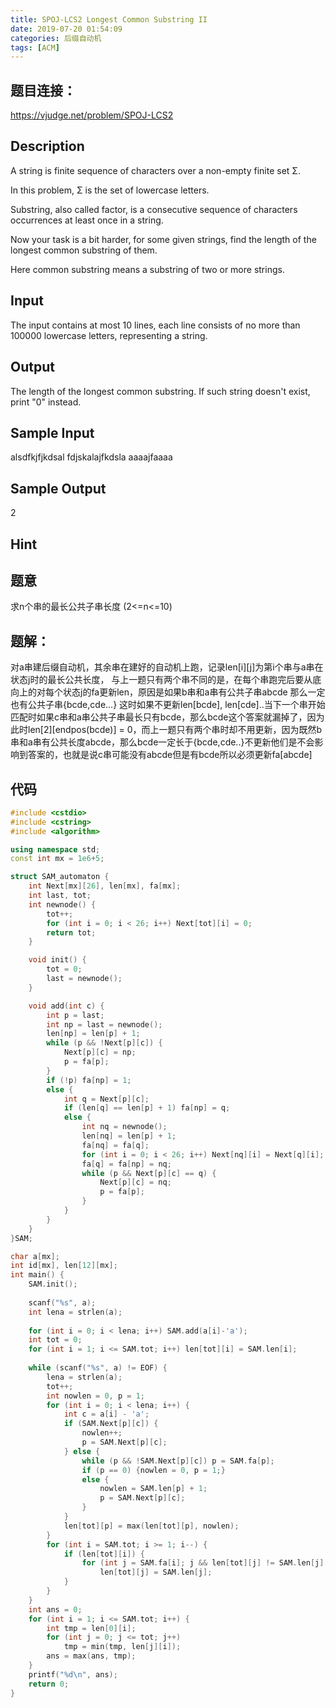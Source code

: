 ```yaml
---
title: SPOJ-LCS2 Longest Common Substring II
date: 2019-07-20 01:54:09
categories: 后缀自动机
tags: [ACM]
---
```


## 题目连接：
https://vjudge.net/problem/SPOJ-LCS2

## Description

A string is finite sequence of characters over a non-empty finite set Σ.

In this problem, Σ is the set of lowercase letters.

Substring, also called factor, is a consecutive sequence of characters occurrences at least once in a string.

Now your task is a bit harder, for some given strings, find the length of the longest common substring of them.

Here common substring means a substring of two or more strings.

## Input
The input contains at most 10 lines, each line consists of no more than 100000 lowercase letters, representing a string.
 
## Output
The length of the longest common substring. If such string doesn't exist, print "0" instead.
## Sample Input
alsdfkjfjkdsal
fdjskalajfkdsla
aaaajfaaaa


## Sample Output
2



## Hint

## 题意

求n个串的最长公共子串长度 (2<=n<=10)

## 题解：
对a串建后缀自动机，其余串在建好的自动机上跑，记录len[i][j]为第i个串与a串在状态j时的最长公共长度，
与上一题只有两个串不同的是，在每个串跑完后要从底向上的对每个状态j的fa更新len，原因是如果b串和a串有公共子串abcde
那么一定也有公共子串{bcde,cde...} 这时如果不更新len[bcde], len[cde]..当下一个串开始匹配时如果c串和a串公共子串最长只有bcde，那么bcde这个答案就漏掉了，因为此时len[2][endpos(bcde)] = 0，而上一题只有两个串时却不用更新，因为既然b串和a串有公共长度abcde，那么bcde一定长于{bcde,cde..}不更新他们是不会影响到答案的，也就是说c串可能没有abcde但是有bcde所以必须更新fa[abcde]

## 代码
```cpp
#include <cstdio>
#include <cstring>
#include <algorithm>

using namespace std;
const int mx = 1e6+5;

struct SAM_automaton {
    int Next[mx][26], len[mx], fa[mx];
    int last, tot;
    int newnode() {
        tot++;
        for (int i = 0; i < 26; i++) Next[tot][i] = 0;
        return tot;
    }

    void init() {
        tot = 0;
        last = newnode();
    }

    void add(int c) {
        int p = last;
        int np = last = newnode();
        len[np] = len[p] + 1;
        while (p && !Next[p][c]) {
            Next[p][c] = np;
            p = fa[p];
        }
        if (!p) fa[np] = 1;
        else {
            int q = Next[p][c];
            if (len[q] == len[p] + 1) fa[np] = q;
            else {
                int nq = newnode();
                len[nq] = len[p] + 1;
                fa[nq] = fa[q];
                for (int i = 0; i < 26; i++) Next[nq][i] = Next[q][i];
                fa[q] = fa[np] = nq;
                while (p && Next[p][c] == q) {
                    Next[p][c] = nq;
                    p = fa[p];
                }
            }
        }
    }
}SAM;

char a[mx];
int id[mx], len[12][mx];
int main() {
    SAM.init();
    
    scanf("%s", a);
    int lena = strlen(a);
    
    for (int i = 0; i < lena; i++) SAM.add(a[i]-'a');
    int tot = 0;
    for (int i = 1; i <= SAM.tot; i++) len[tot][i] = SAM.len[i];
    
    while (scanf("%s", a) != EOF) {
        lena = strlen(a);
        tot++;
        int nowlen = 0, p = 1;
        for (int i = 0; i < lena; i++) {
            int c = a[i] - 'a';
            if (SAM.Next[p][c]) {
                nowlen++;
                p = SAM.Next[p][c];
            } else {
                while (p && !SAM.Next[p][c]) p = SAM.fa[p];
                if (p == 0) {nowlen = 0, p = 1;}
                else {
                    nowlen = SAM.len[p] + 1;
                    p = SAM.Next[p][c];
                }
            }
            len[tot][p] = max(len[tot][p], nowlen);
        }
        for (int i = SAM.tot; i >= 1; i--) {
            if (len[tot][i]) {
                for (int j = SAM.fa[i]; j && len[tot][j] != SAM.len[j]; j = SAM.fa[j])//如果len[tot][j] == SAM.len[j]说明fa[j]已经更新过
                    len[tot][j] = SAM.len[j];
            }
        }
    }
    int ans = 0;
    for (int i = 1; i <= SAM.tot; i++) {
        int tmp = len[0][i];
        for (int j = 0; j <= tot; j++)
            tmp = min(tmp, len[j][i]);
        ans = max(ans, tmp);
    }
    printf("%d\n", ans);    
    return 0;
}
```

